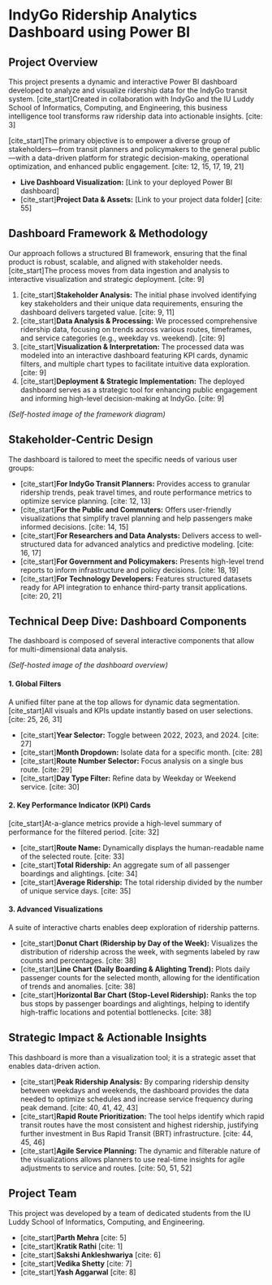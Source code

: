

# IndyGo Ridership Analytics Dashboard using Power BI

## Project Overview

This project presents a dynamic and interactive Power BI dashboard developed to analyze and visualize ridership data for the IndyGo transit system. [cite\_start]Created in collaboration with IndyGo and the IU Luddy School of Informatics, Computing, and Engineering, this business intelligence tool transforms raw ridership data into actionable insights. [cite: 3]

[cite\_start]The primary objective is to empower a diverse group of stakeholders—from transit planners and policymakers to the general public—with a data-driven platform for strategic decision-making, operational optimization, and enhanced public engagement. [cite: 12, 15, 17, 19, 21]

  - **Live Dashboard Visualization:** [Link to your deployed Power BI dashboard]
  - [cite\_start]**Project Data & Assets:** [Link to your project data folder] [cite: 55]

## Dashboard Framework & Methodology

Our approach follows a structured BI framework, ensuring that the final product is robust, scalable, and aligned with stakeholder needs. [cite\_start]The process moves from data ingestion and analysis to interactive visualization and strategic deployment. [cite: 9]

1.  [cite\_start]**Stakeholder Analysis:** The initial phase involved identifying key stakeholders and their unique data requirements, ensuring the dashboard delivers targeted value. [cite: 9, 11]
2.  [cite\_start]**Data Analysis & Processing:** We processed comprehensive ridership data, focusing on trends across various routes, timeframes, and service categories (e.g., weekday vs. weekend). [cite: 9]
3.  [cite\_start]**Visualization & Interpretation:** The processed data was modeled into an interactive dashboard featuring KPI cards, dynamic filters, and multiple chart types to facilitate intuitive data exploration. [cite: 9]
4.  [cite\_start]**Deployment & Strategic Implementation:** The deployed dashboard serves as a strategic tool for enhancing public engagement and informing high-level decision-making at IndyGo. [cite: 9]

 *(Self-hosted image of the framework diagram)*

## Stakeholder-Centric Design

The dashboard is tailored to meet the specific needs of various user groups:

  * [cite\_start]**For IndyGo Transit Planners:** Provides access to granular ridership trends, peak travel times, and route performance metrics to optimize service planning. [cite: 12, 13]
  * [cite\_start]**For the Public and Commuters:** Offers user-friendly visualizations that simplify travel planning and help passengers make informed decisions. [cite: 14, 15]
  * [cite\_start]**For Researchers and Data Analysts:** Delivers access to well-structured data for advanced analytics and predictive modeling. [cite: 16, 17]
  * [cite\_start]**For Government and Policymakers:** Presents high-level trend reports to inform infrastructure and policy decisions. [cite: 18, 19]
  * [cite\_start]**For Technology Developers:** Features structured datasets ready for API integration to enhance third-party transit applications. [cite: 20, 21]

## Technical Deep Dive: Dashboard Components

The dashboard is composed of several interactive components that allow for multi-dimensional data analysis.

 *(Self-hosted image of the dashboard overview)*

#### 1\. Global Filters

A unified filter pane at the top allows for dynamic data segmentation. [cite\_start]All visuals and KPIs update instantly based on user selections. [cite: 25, 26, 31]

  * [cite\_start]**Year Selector:** Toggle between 2022, 2023, and 2024. [cite: 27]
  * [cite\_start]**Month Dropdown:** Isolate data for a specific month. [cite: 28]
  * [cite\_start]**Route Number Selector:** Focus analysis on a single bus route. [cite: 29]
  * [cite\_start]**Day Type Filter:** Refine data by Weekday or Weekend service. [cite: 30]

#### 2\. Key Performance Indicator (KPI) Cards

[cite\_start]At-a-glance metrics provide a high-level summary of performance for the filtered period. [cite: 32]

  * [cite\_start]**Route Name:** Dynamically displays the human-readable name of the selected route. [cite: 33]
  * [cite\_start]**Total Ridership:** An aggregate sum of all passenger boardings and alightings. [cite: 34]
  * [cite\_start]**Average Ridership:** The total ridership divided by the number of unique service days. [cite: 35]

#### 3\. Advanced Visualizations

A suite of interactive charts enables deep exploration of ridership patterns.

  * [cite\_start]**Donut Chart (Ridership by Day of the Week):** Visualizes the distribution of ridership across the week, with segments labeled by raw counts and percentages. [cite: 38]
  * [cite\_start]**Line Chart (Daily Boarding & Alighting Trend):** Plots daily passenger counts for the selected month, allowing for the identification of trends and anomalies. [cite: 38]
  * [cite\_start]**Horizontal Bar Chart (Stop-Level Ridership):** Ranks the top bus stops by passenger boardings and alightings, helping to identify high-traffic locations and potential bottlenecks. [cite: 38]

## Strategic Impact & Actionable Insights

This dashboard is more than a visualization tool; it is a strategic asset that enables data-driven action.

  * [cite\_start]**Peak Ridership Analysis:** By comparing ridership density between weekdays and weekends, the dashboard provides the data needed to optimize schedules and increase service frequency during peak demand. [cite: 40, 41, 42, 43]
  * [cite\_start]**Rapid Route Prioritization:** The tool helps identify which rapid transit routes have the most consistent and highest ridership, justifying further investment in Bus Rapid Transit (BRT) infrastructure. [cite: 44, 45, 46]
  * [cite\_start]**Agile Service Planning:** The dynamic and filterable nature of the visualizations allows planners to use real-time insights for agile adjustments to service and routes. [cite: 50, 51, 52]

## Project Team

This project was developed by a team of dedicated students from the IU Luddy School of Informatics, Computing, and Engineering.

  * [cite\_start]**Parth Mehra** [cite: 5]
  * [cite\_start]**Kratik Rathi** [cite: 1]
  * [cite\_start]**Sakshi Ankleshwariya** [cite: 6]
  * [cite\_start]**Vedika Shetty** [cite: 7]
  * [cite\_start]**Yash Aggarwal** [cite: 8]
